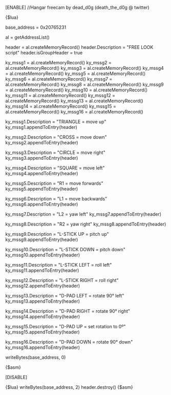 [ENABLE]
//Hangar freecam by dead_d0g (death_the_d0g @ twitter)

{$lua}


base_address = 0x20765231

al = getAddressList()

header = al.createMemoryRecord()
header.Description = "FREE LOOK script"
header.isGroupHeader = true

ky_mssg1 = al.createMemoryRecord()
ky_mssg2 = al.createMemoryRecord()
ky_mssg3 = al.createMemoryRecord()
ky_mssg4 = al.createMemoryRecord()
ky_mssg5 = al.createMemoryRecord()
ky_mssg6 = al.createMemoryRecord()
ky_mssg7 = al.createMemoryRecord()
ky_mssg8 = al.createMemoryRecord()
ky_mssg9 = al.createMemoryRecord()
ky_mssg10 = al.createMemoryRecord()
ky_mssg11 = al.createMemoryRecord()
ky_mssg12 = al.createMemoryRecord()
ky_mssg13 = al.createMemoryRecord()
ky_mssg14 = al.createMemoryRecord()
ky_mssg15 = al.createMemoryRecord()
ky_mssg16 = al.createMemoryRecord()

ky_mssg1.Description = "TRIANGLE = move up"
ky_mssg1.appendToEntry(header)

ky_mssg2.Description = "CROSS = move down"
ky_mssg2.appendToEntry(header)

ky_mssg3.Description = "CIRCLE = move right"
ky_mssg3.appendToEntry(header)

ky_mssg4.Description = "SQUARE = move left"
ky_mssg4.appendToEntry(header)

ky_mssg5.Description = "R1 = move forwards"
ky_mssg5.appendToEntry(header)

ky_mssg6.Description = "L1 = move backwards"
ky_mssg6.appendToEntry(header)

ky_mssg7.Description = "L2 = yaw left"
ky_mssg7.appendToEntry(header)

ky_mssg8.Description = "R2 = yaw right"
ky_mssg8.appendToEntry(header)

ky_mssg9.Description = "L-STICK UP = pitch up"
ky_mssg9.appendToEntry(header)

ky_mssg10.Description = "L-STICK DOWN = pitch down"
ky_mssg10.appendToEntry(header)

ky_mssg11.Description = "L-STICK LEFT = roll left"
ky_mssg11.appendToEntry(header)

ky_mssg12.Description = "L-STICK RIGHT = roll right"
ky_mssg12.appendToEntry(header)

ky_mssg13.Description = "D-PAD LEFT = rotate 90° left"
ky_mssg13.appendToEntry(header)

ky_mssg14.Description = "D-PAD RIGHT = rotate 90° right"
ky_mssg14.appendToEntry(header)

ky_mssg15.Description = "D-PAD UP = set rotation to 0º"
ky_mssg15.appendToEntry(header)

ky_mssg16.Description = "D-PAD DOWN = rotate 90° down"
ky_mssg16.appendToEntry(header)

writeBytes(base_address, 0)

{$asm}


[DISABLE]

{$lua}
writeBytes(base_address, 2)
header.destroy()
{$asm}
